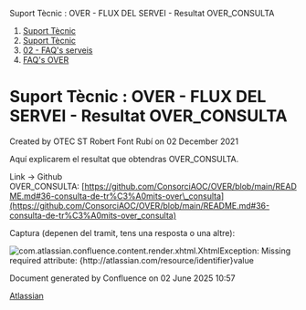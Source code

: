 Suport Tècnic : OVER - FLUX DEL SERVEI - Resultat OVER\_CONSULTA  

1.  [Suport Tècnic](index.md)
2.  [Suport Tècnic](13893782.md)
3.  [02 - FAQ's serveis](26313393.md)
4.  [FAQ's OVER](28705589.md)

Suport Tècnic : OVER - FLUX DEL SERVEI - Resultat OVER\_CONSULTA
================================================================

Created by OTEC ST Robert Font Rubí on 02 December 2021

Aquí explicarem el resultat que obtendras OVER\_CONSULTA.  
  
Link → Github OVER\_CONSULTA: [https://github.com/ConsorciAOC/OVER/blob/main/README.md#36-consulta-de-tr%C3%A0mits-over\_consulta](https://github.com/ConsorciAOC/OVER/blob/main/README.md#36-consulta-de-tr%C3%A0mits-over_consulta)  
  
  
Captura (depenen del tramit, tens una resposta o una altre):  
  
![](plugins/servlet/confluence/placeholder/error "com.atlassian.confluence.content.render.xhtml.XhtmlException: Missing required attribute: {http://atlassian.com/resource/identifier}value")

Document generated by Confluence on 02 June 2025 10:57

[Atlassian](http://www.atlassian.com/)